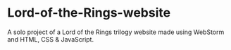 # Lord-of-the-Rings-website

A solo project of a Lord of the Rings trilogy website made using WebStorm and HTML, CSS & JavaScript.
